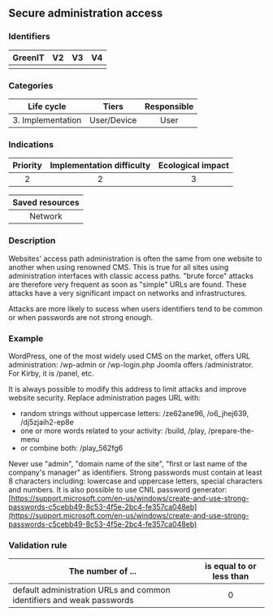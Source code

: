 ## Secure administration access

### Identifiers

| GreenIT |  V2  |  V3  |  V4  |
|:-------:|:----:|:----:|:----:|
|      |   |   |      |

### Categories

| Life cycle |  Tiers  |  Responsible  |
|:---------:|:----:|:----:|
| 3. Implementation | User/Device | User |

### Indications

| Priority |      Implementation difficulty       |  Ecological impact    |
|:-------------------:|:-------------------------:|:---------------------:|
| 2 | 2 | 3 |

|Saved resources                                    |
|:----------------------------------------------------------:|
|  Network   |

### Description

Websites' access path administration is often the same from one website to another when using renowned CMS. This is true for all sites using administration interfaces with classic access paths. "brute force" attacks are therefore very frequent as soon as "simple" URLs are found. These attacks have a very significant impact on networks and infrastructures.

Attacks are more likely to sucess when users identifiers tend to be common or when passwords are not strong enough.


### Example
WordPress, one of the most widely used CMS on the market, offers URL administration: /wp-admin or /wp-login.php Joomla offers /administrator. For Kirby, it is /panel, etc.

It is always possible to modify this address to limit attacks and improve website security. Replace administration pages URL with:

- random strings without uppercase letters: /ze62ane96, /o6_jhej639, /dj5zjaih2-ep8e
- one or more words related to your activity: /build, /play, /prepare-the-menu
- or combine both: /play_562fg6

Never use "admin", "domain name of the site", "first or last name of the company's manager" as identifiers. Strong passwords must contain at least 8 characters including: lowercase and uppercase letters, special characters and numbers. It is also possible to use CNIL password generator: [https://support.microsoft.com/en-us/windows/create-and-use-strong-passwords-c5cebb49-8c53-4f5e-2bc4-fe357ca048eb](https://support.microsoft.com/en-us/windows/create-and-use-strong-passwords-c5cebb49-8c53-4f5e-2bc4-fe357ca048eb)


### Validation rule

| The number of ...     | is equal to or less than   |  
| ------------- | :---------------------: |
| default administration URLs and common identifiers and weak passwords  | 0 |
